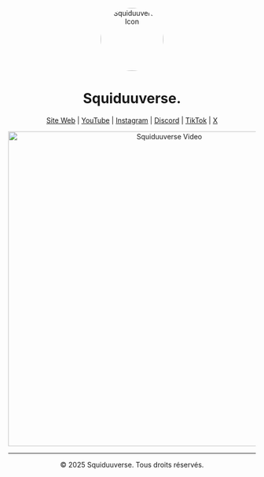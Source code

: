 <p align="center">
  <img src="https://avatars.githubusercontent.com/u/241099750?s=400&u=fee2919bf4dea75f98f2390836527ea681442e6a" 
       alt="Squiduuverse Icon" 
       width="128" 
       height="128" 
       style="border-radius:50%; display:block; margin:auto;">
</p>

<h1 align="center">Squiduuverse.</h1>

<p align="center">
  <a href="https://squiduuverse.com">Site Web</a> |
  <a href="https://www.youtube.com/@squiduuverse">YouTube</a> |
  <a href="https://www.instagram.com/squiduuverse">Instagram</a> |
  <a href="https://discord.gg/SQrA3BgSYC">Discord</a> |
  <a href="https://www.tiktok.com/@squiduuverse">TikTok</a> |
  <a href="https://x.com/squiduuverse">X</a>
</p>

<p align="center">
  <a href="https://youtu.be/6DmDygZZy2c">
    <img src="https://img.youtube.com/vi/6DmDygZZy2c/0.jpg" alt="Squiduuverse Video" width="640">
  </a>
</p>

---

<p align="center">
  &copy; 2025 Squiduuverse. Tous droits réservés.
</p>
